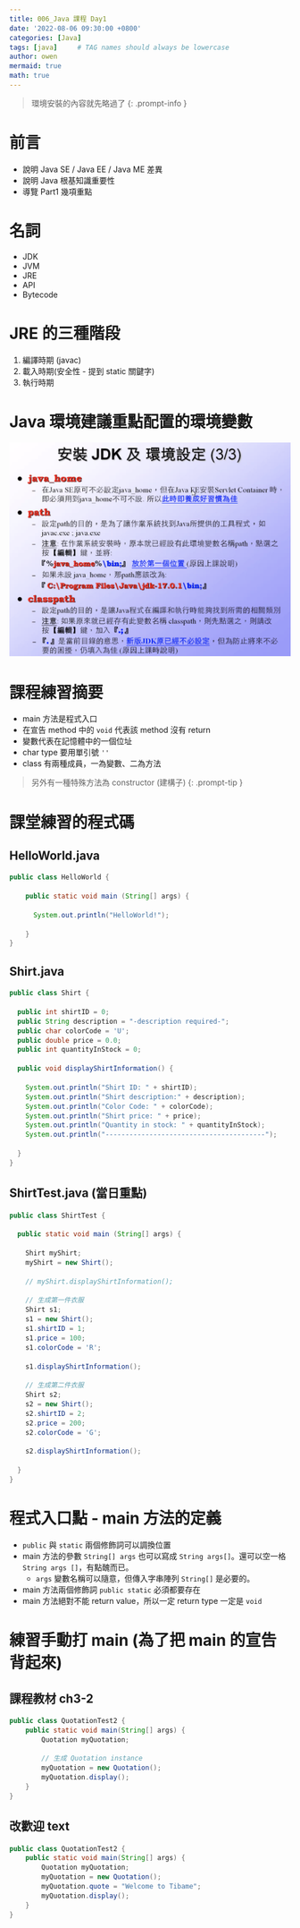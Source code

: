 ```yaml
---
title: 006_Java 課程 Day1
date: '2022-08-06 09:30:00 +0800'
categories: [Java]
tags: [java]     # TAG names should always be lowercase
author: owen
mermaid: true
math: true
---
```


> 環境安裝的內容就先略過了
{: .prompt-info }

# 前言
- 說明 Java SE / Java EE / Java ME 差異
- 說明 Java 根基知識重要性
- 導覽 Part1 幾項重點

# 名詞
- JDK
- JVM
- JRE
- API
- Bytecode

# JRE 的三種階段
1. 編譯時期 (javac)
2. 載入時期(安全性 - 提到 static 關鍵字)
3. 執行時期

# Java 環境建議重點配置的環境變數
![](/commons/image/20220806/000_java.png)

# 課程練習摘要
- main 方法是程式入口
- 在宣告 method 中的 `void` 代表該 method 沒有 return
- 變數代表在記憶體中的一個位址
- char type 要用單引號 `''`
- class 有兩種成員，一為變數、二為方法

> 另外有一種特殊方法為 constructor (建構子)
{: .prompt-tip }

# 課堂練習的程式碼

## HelloWorld.java
```java
public class HelloWorld {

    public static void main (String[] args) {

      System.out.println("HelloWorld!");
    
    }
}
```

## Shirt.java
```java
public class Shirt {

  public int shirtID = 0;
  public String description = "-description required-";
  public char colorCode = 'U';
  public double price = 0.0;
  public int quantityInStock = 0;
  
  public void displayShirtInformation() {

    System.out.println("Shirt ID: " + shirtID);
    System.out.println("Shirt description:" + description);
    System.out.println("Color Code: " + colorCode);
    System.out.println("Shirt price: " + price);
    System.out.println("Quantity in stock: " + quantityInStock);
    System.out.println("----------------------------------------");

  }
}
```

## ShirtTest.java (當日重點)
```java
public class ShirtTest {

  public static void main (String[] args) {
 
    Shirt myShirt;
    myShirt = new Shirt();
  
    // myShirt.displayShirtInformation();

    // 生成第一件衣服
    Shirt s1;
    s1 = new Shirt();
    s1.shirtID = 1;
    s1.price = 100;
    s1.colorCode = 'R';

    s1.displayShirtInformation();

    // 生成第二件衣服
    Shirt s2;
    s2 = new Shirt();
    s2.shirtID = 2;
    s2.price = 200;
    s2.colorCode = 'G';

    s2.displayShirtInformation();

  } 
}
```

# 程式入口點 - main 方法的定義
- `public` 與 `static` 兩個修飾詞可以調換位置
- main 方法的參數 `String[] args` 也可以寫成 `String args[]`。還可以空一格 `String args []`，有點醜而已。
    - `args` 變數名稱可以隨意，但傳入字串陣列 `String[]` 是必要的。
- main 方法兩個修飾詞 `public static` 必須都要存在
- main 方法絕對不能 return value，所以一定 return type 一定是 `void`

# 練習手動打 main (為了把 main 的宣告背起來)

## 課程教材 ch3-2
```java
public class QuotationTest2 {
    public static void main(String[] args) {
        Quotation myQuotation;
        
        // 生成 Quotation instance
        myQuotation = new Quotation();
        myQuotation.display();
    }
}
```

## 改歡迎 text
```java
public class QuotationTest2 {
    public static void main(String[] args) {
        Quotation myQuotation;
        myQuotation = new Quotation();
        myQuotation.quote = "Welcome to Tibame";
        myQuotation.display();
    }
}
```
